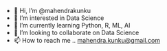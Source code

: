 - 👋 Hi, I’m @mahendrakunku
- 👀 I’m interested in Data Science
- 🌱 I’m currently learning Python, R, ML, AI
- 💞️ I’m looking to collaborate on Data Science
- 📫 How to reach me .. mahendra.kunku@gmail.com

<!---
mahendrakunku/mahendrakunku is a ✨ special ✨ repository because its `README.md` (this file) appears on your GitHub profile.
You can click the Preview link to take a look at your changes.
--->
